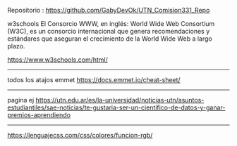 Repositorio : https://github.com/GabyDevOk/UTN_Comision331_Repo

w3schools
El Consorcio WWW, en inglés: World Wide Web Consortium (W3C), es un consorcio internacional que genera recomendaciones y estándares que aseguran el crecimiento de la World Wide Web a largo plazo.​ 

https://www.w3schools.com/html/

----------
todos los atajos emmet
https://docs.emmet.io/cheat-sheet/

-------
pagina ej
https://utn.edu.ar/es/la-universidad/noticias-utn/asuntos-estudiantiles/sae-noticias/te-gustaria-ser-un-cientifico-de-datos-y-ganar-premios-aprendiendo

-------

<!-- INVESTIGAR
Propiedades CSS
Tipografia   
Fondos
Tamaños
Posicionamiento
Visualizacion
Comportamiento
Interfaz
etc.

investigar SEO y porque incorporar etiquetas semanticas ayuda a nuestro posicionamiento

<!-- INVESTIGAR
Anclas en etiquetas A -->

<!-- Que otro tipo de iframes. podemos insertar  
Spotify?
-->

<!-- 14 px en font size -->

https://lenguajecss.com/css/colores/funcion-rgb/


<!-- 09-09 -->
<!-- Expresiones regulares
validaciones -->

<!-- Crear la secccion Conocenos o cualquier tipo de seccion donde necesitemos un formulario -->

<!-- investigar
inputs
y sus atributos 
 sticky o fixed - barra de navegacion 

-->
<!-- box-sizing
https://developer.mozilla.org/es/docs/Web/CSS/box-sizing -->

<!-- El elemento HTML <aside> representa una sección de una página que consiste en contenido que está indirectamente relacionado con el contenido principal del documento. Estas secciones son a menudo representadas como barras laterales o como inserciones y contienen una explicación al margen como una definición de glosario, elementos relacionados indirectamente, como publicidad, la biografía del autor, o en aplicaciones web, la información de perfil o enlaces a blogs relacionados.
https://developer.mozilla.org/es/docs/Web/HTML/Element/aside -->


<!-- https://developer.mozilla.org/es/docs/Web/CSS/overflow -->

<!-- https://developer.mozilla.org/es/docs/Web/CSS/display -->

<!-- https://developer.mozilla.org/es/docs/Web/CSS/Specificity -->

<!-- Aporte de Juan:
https://chromewebstore.google.com/detail/simulador-m%C3%B3vil-herramien/ckejmhbmlajgoklhgbapkiccekfoccmk?hl=es
esta extension esta buena para ir viendo como se ve en diferentes dispositivos  las paginas web -->

<!-- ibrahin:

https://flexboxfroggy.com/ -->

<!-- https://www.joshwcomeau.com/css/interactive-guide-to-flexbox/ una guia interactiva de flexbox -->